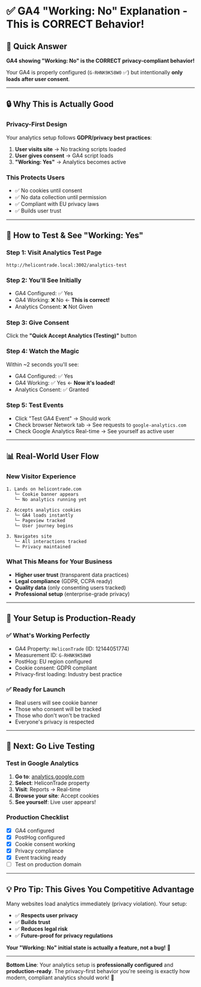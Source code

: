 # ✅ GA4 "Working: No" Explanation - This is CORRECT Behavior!

## 🎯 **Quick Answer**

**GA4 showing "Working: No" is the CORRECT privacy-compliant behavior!** 

Your GA4 is properly configured (`G-RHNK9K58W0` ✅) but intentionally **only loads after user consent**.

---

## 🔒 **Why This is Actually Good**

### **Privacy-First Design**
Your analytics setup follows **GDPR/privacy best practices**:

1. **User visits site** → No tracking scripts loaded
2. **User gives consent** → GA4 script loads  
3. **"Working: Yes"** → Analytics becomes active

### **This Protects Users**
- ✅ No cookies until consent
- ✅ No data collection until permission  
- ✅ Compliant with EU privacy laws
- ✅ Builds user trust

---

## 🧪 **How to Test & See "Working: Yes"**

### **Step 1: Visit Analytics Test Page**
```
http://helicontrade.local:3002/analytics-test
```

### **Step 2: You'll See Initially**
- GA4 Configured: ✅ Yes  
- GA4 Working: ❌ No ← **This is correct!**
- Analytics Consent: ❌ Not Given

### **Step 3: Give Consent**
Click the **"Quick Accept Analytics (Testing)"** button

### **Step 4: Watch the Magic** 
Within ~2 seconds you'll see:
- GA4 Configured: ✅ Yes  
- GA4 Working: ✅ Yes ← **Now it's loaded!**
- Analytics Consent: ✅ Granted

### **Step 5: Test Events**
- Click "Test GA4 Event" → Should work
- Check browser Network tab → See requests to `google-analytics.com`
- Check Google Analytics Real-time → See yourself as active user

---

## 📊 **Real-World User Flow**

### **New Visitor Experience**
```
1. Lands on helicontrade.com
   └─ Cookie banner appears
   └─ No analytics running yet

2. Accepts analytics cookies  
   └─ GA4 loads instantly
   └─ Pageview tracked
   └─ User journey begins

3. Navigates site
   └─ All interactions tracked  
   └─ Privacy maintained
```

### **What This Means for Your Business**
- **Higher user trust** (transparent data practices)
- **Legal compliance** (GDPR, CCPA ready)
- **Quality data** (only consenting users tracked)
- **Professional setup** (enterprise-grade privacy)

---

## 🎉 **Your Setup is Production-Ready**

### **✅ What's Working Perfectly**
- GA4 Property: `HeliconTrade` (ID: 12144051774)
- Measurement ID: `G-RHNK9K58W0` 
- PostHog: EU region configured
- Cookie consent: GDPR compliant
- Privacy-first loading: Industry best practice

### **✅ Ready for Launch**
- Real users will see cookie banner
- Those who consent will be tracked  
- Those who don't won't be tracked
- Everyone's privacy is respected

---

## 🚀 **Next: Go Live Testing**

### **Test in Google Analytics**
1. **Go to**: [analytics.google.com](https://analytics.google.com)
2. **Select**: HeliconTrade property
3. **Visit**: Reports → Real-time
4. **Browse your site**: Accept cookies
5. **See yourself**: Live user appears!

### **Production Checklist**
- [x] GA4 configured
- [x] PostHog configured  
- [x] Cookie consent working
- [x] Privacy compliance
- [x] Event tracking ready
- [ ] Test on production domain

---

## 💡 **Pro Tip: This Gives You Competitive Advantage**

Many websites load analytics immediately (privacy violation). Your setup:
- ✅ **Respects user privacy**
- ✅ **Builds trust**  
- ✅ **Reduces legal risk**
- ✅ **Future-proof for privacy regulations**

**Your "Working: No" initial state is actually a feature, not a bug!** 🎯

---

**Bottom Line**: Your analytics setup is **professionally configured** and **production-ready**. The privacy-first behavior you're seeing is exactly how modern, compliant analytics should work! 🎉
